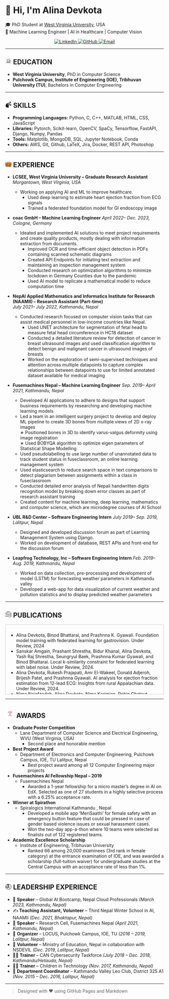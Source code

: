 <a id="about"></a>
# 👋 Hi, I'm Alina Devkota

🎓 PhD Student at [West Virginia University](https://lcsee.statler.wvu.edu/), USA  
💼 Machine Learning Engineer | AI in Healthcare | Computer Vision

<p align="center">
  <a href="https://www.linkedin.com/in/alina-devkota-47415413a/" target="_blank">
    <img src="https://img.shields.io/badge/LinkedIn-0077B5?style=flat&logo=linkedin&logoColor=white" alt="LinkedIn">
  </a>
  <a href="https://github.com/alinadevkota" target="_blank">
    <img src="https://img.shields.io/badge/GitHub-181717?style=flat&logo=github&logoColor=white" alt="GitHub">
  </a>
  <a href="mailto:devkota.alina@gmail.com" target="_blank">
    <img src="https://img.shields.io/badge/Email-D14836?style=flat&logo=gmail&logoColor=white" alt="Email">
  </a>
</p>

---

<a id="education"></a>
## <img src="asset/elogo.jpg" width="20"> EDUCATION

- **West Virginia University**, PhD in Computer Science  
- **Pulchowk Campus, Institute of Engineering (IOE), Tribhuvan University (TU)**, Bachelors in Computer Engineering

---
<a id="skills"></a>
## <img src="asset/skill.png" width="20"> SKILLS

- **Programming Languages:** Python, C, C++, MATLAB, HTML, CSS, JavaScript
- **Libraries:** Pytorch, Scikit-learn, OpenCV, SpaCy, Tensorflow, FastAPI, Django, Numpy, Pandas
- **Tools:** Matplotlib, MongoDB, SQL, Jupyter Notebook, Conda
- **Others:** AWS, Git, Github, LaTeX, Jira, Docker, REST API, Photoshop

---

<a id="experience"></a>
## <img src="asset/briefcase.png" width="20"> EXPERIENCE

- **LCSEE, West Virginia University – Graduate Research Assistant**  
*Morgantown, West Virginia, USA*  
  - Working on applying AI and ML to improve healthcare.  
    - Used deep learning to estimate heart ejection fraction from ECG signals  
    - Trained a federated foundation model for GI endoscopy image

- **coac GmbH – Machine Learning Engineer**
*April 2022– Dec. 2023, Cologne, Germany*  
  - Ideated and implemented AI solutions to meet project requirements and create quality products, mostly dealing with information extraction from documents.  
    - Improved OCR and time-efficient object detection in PDFs containing scanned schematic diagrams  
    - Created API Endpoints for initiating text extraction and maintaining an inspection management system  
    - Conducted research on optimization algorithms to minimize lockdown in Germany Counties due to the pandemic  
    - Used AI model to replicate a mathematical model to reduce computation time

- **NepAl Applied Mathematics and Informatics Institute for Research (NAAMII) – Research Assistant (Part-time)**  
*July 2021– July 2022, Kathmandu, Nepal*  
  - Conducted research focused on computer vision tasks that can assist medical personnel in low-income countries like Nepal.  
    - Used UNET architecture for segmentation of fetal head to measure fetal head circumference in HC18 dataset  
    - Conducted a detailed literature review for detection of cancer in breast ultrasound images and used classification algorithm to detect benign and malignant cancer in ultrasound images of breasts  
    - Worked on the exploration of semi-supervised techniques and attention across multiple datapoints to capture complex relationships between datapoints to use for limited annotated dataset available for medical imaging

- **Fusemachines Nepal – Machine Learning Engineer** 
*Sep. 2019– April 2021, Kathmandu, Nepal*  
  - Developed AI applications to adhere to designs that support business requirements by researching and developing machine learning models  
  - Led a team in an intelligent surgery project to develop and deploy ML pipeline to create 3D bones from multiple views of 2D x-ray images  
    ∗ Positioned bones in 3D to identify varus-valgus deformity using image registration  
    ∗ Used BOBYQA algorithm to optimize eigen parameters of Statistical Shape Modelling  
  - Used pseudolabelling to use large number of unannotated data to track student status in fuseclassroom, an online learning management system  
  - Used elasticsearch to reduce search space in text comparisons to detect plagiarism between assignments within a class in fuseclassroom  
  - Conducted detailed error analysis of Nepali handwritten digits recognition model by breaking down error classes as part of research assistant training  
  - Created content for machine learning, deep learning, mathematics and computer science, which are microdegree courses of AI School

- **UBL R&D Center – Software Engineering Intern**
*July 2019– Sep. 2019, Lalitpur, Nepal*  
  - Designed and developed discussion forum as part of Learning Management System using Django.  
  - Worked on development of database, REST APIs and front-end for the discussion forum

- **Leapfrog Technology, Inc – Software Engineering Intern** 
*Feb. 2019– Aug. 2019, Kathmandu, Nepal*  
  - Worked on data collection, pre-processing and development of model (LSTM) for forecasting weather parameters in Kathmandu valley  
  - Developed a web-app for data visualization of current weather and pollution statistics and to display predicted weather parameters

---
<a id="Publications"></a>
## <img src="asset/pub.png" width="20"> PUBLICATIONS

<div style="border: 1px solid #ccc; padding: 10px; height: 200px; overflow-y: scroll;">
<ul>
  <li>Alina Devkota, Binod Bhattarai, and Prashnna K. Gyawali. Foundation model training with federated learning for gastrovision. Under Review, 2024</li>
  <li>Sanskar Amgain, Prashant Shrestha, Bidur Khanal, Alina Devkota, Yash Raj Shrestha, Seungryul Baek, Prashnna Kumar Gyawali, and Binod Bhattarai. Local k-similarity constraint for federated learning with label noise. Under Review, 2024.</li>
  <li>Alina Devkota, Rukesh Prajapati, Amr El-Wakeel, Donald Adjeroh, Brijesh Patel, and Prashnna Gyawali. AI analysis for ejection fraction estimation from 12-lead ECG: Insights from rural Appalachian data. Under Review, 2024.</li>
  <li>Nima Najafzadeh, Alina Devkota, Nima Karimian, Robin Chataut, Nasser M. Nasrabadi, and Prashnna Gyawali. A contrastive objective for multi-model ensemble learning. Under Review, 2024.</li>
  <li>Jacob Thrasher, Alina Devkota, Ahmad P Tafti, Binod Bhattarai, Prashnna Gyawali, and Alzheimer's Disease Neuroimaging Initiative. TE-SSL: Time and event-aware self supervised learning for Alzheimer's disease progression analysis. In International Conference on Medical Image Computing and Computer-Assisted Intervention, pages 324–333. Springer, 2024.</li>
  <li>Jacob Thrasher, Alina Devkota, Prasiddha Siwakotai, Rohit Chivukula, Pranav Poudel, Chaunbo Hu, Binod Bhattarai, and Prashnna Gyawali. Multimodal federated learning in healthcare: a review. arXiv preprint arXiv:2310.09650, 2023.</li>
  <li>Nanda B Adhikari, Sushant Gautam, Alina Devkota, Saloni Shikha, Spandan Pyakurel, and Mandira Pradhananga Adhikari. Near real-time mobile profiling and modeling of fine-scale environmental proxies along major road lines of Nepal. In International Conference on Mobile Computing and Sustainable Informatics, pages 605–617. Springer, 2020.</li>
  <li>Sushant Gautam, Saloni Shikha, Alina Devkota, and Spandan Pyakurel. Sentence ranking and answer pinpointing in online discussion forums utilising user-generated metrics and highlights. In Fourth International IT Conference On ICT for Smart Computing. NASCOIT, 2018.</li>
</ul>
</div>

---

<a id="Awards"></a>
## <img src="asset/awards.png" width="30"> AWARDS

- **Graduate Poster Competition**  
  - Lane Department of Computer Science and Electrical Engineering, WVU (West Virginia, USA)  
    - Second place and honorable mention
- **Best Project Award**  
  - Department of Electronics and Computer Engineering, Pulchowk Campus, IOE, TU Lalitpur, Nepal  
    - Best project award among all 12 Computer Engineering major projects
- **Fusemachines AI Fellowship Nepal – 2019**  
  - Fusemachines Nepal  
    - Awarded a 1-year fellowship for a micro master’s degree in AI on EdX. Selected as one of 27 students in a highly selective process with a 6.25% acceptance rate.
- **Winner at Spirathon**  
  - Spiralogics International Kathmandu , Nepal  
    - Developed a mobile app ‘MeriSaathi’ for female safety with an emergency button feature that could be pressed in case of gender based violence issues or sexual harassment cases.  
    - Won the two-day app-a-thon where 10 teams were selected as finalists out of 122 registered teams.
- **Academic Excellence Scholarship**  
  - Institute of Engineering, Tribhuvan University  
    - Ranked 66 among 20,000 examinees (3rd rank in female category) at the entrance examination of IOE, and was awarded a scholarship (full-tuition waiver) for undergraduate studies at the Central Campus with an acceptance rate of less than 1%.

---

## <img src="asset/leader.jpg" width="20"> LEADERSHIP EXPERIENCE
- 🎤 **Speaker** – Global AI Bootcamp, Nepal Cloud Professionals *(March 2023, Kathmandu, Nepal)*
- ✍️ **Teaching Assistant, Volunteer** – Third Nepal Winter School in AI, NAAMII *(Dec. 2021, Bhaktapur, Nepal)*
- 🎤 **Speaker** – Research Cell, Fusemachines Nepal *(April 2021, Kathmandu, Nepal)*
- 📍 **Organizer** – LOCUS, Pulchowk Campus, IOE, TU *(2016 – 2019, Lalitpur, Nepal)*
- 💪 **Volunteer** – Ministry of Education, Nepal in collaboration with NSDEVIL *(Dec. 2019, Lalitpur, Nepal)*
- 👨‍🔧 **Trainer** – CAN Cybersecurity Taskforce *(July 2018 – Dec. 2018, Kathmandu/Hetauda, Nepal)*
- 👨‍🔧 **Trainer** – Children in Technology *(Nov. 2017, Kathmandu, Nepal)*
- 💼 **Department Coordinator** – Kathmandu Valley Leo Club, District 325 A1 *(Nov. 2015 – Dec. 2016, Lalitpur, Nepal)*

---

> Designed with ❤️ using GitHub Pages and Markdown